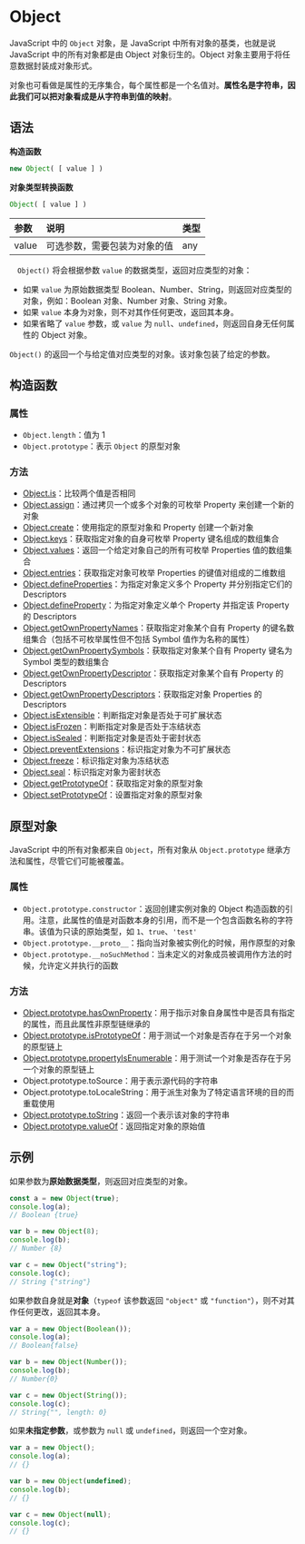 # Object

JavaScript 中的 `Object` 对象，是 JavaScript 中所有对象的基类，也就是说 JavaScript  中的所有对象都是由 Object 对象衍生的。Object 对象主要用于将任意数据封装成对象形式。

对象也可看做是属性的无序集合，每个属性都是一个名值对。**属性名是字符串，因此我们可以把对象看成是从字符串到值的映射**。

## 语法

**构造函数**

```js
new Object( [ value ] )
```

**对象类型转换函数**

```js
Object( [ value ] )
```

|  参数    | 说明         | 类型               |
| :------ | :------------- | :------------------- |
| value   | 可选参数，需要包装为对象的值 | any |

　`Object()` 将会根据参数 `value` 的数据类型，返回对应类型的对象：

- 如果 `value` 为原始数据类型 Boolean、Number、String，则返回对应类型的对象，例如：Boolean 对象、Number 对象、String 对象。
- 如果 `value` 本身为对象，则不对其作任何更改，返回其本身。
- 如果省略了 `value` 参数，或 `value` 为 `null`、`undefined`，则返回自身无任何属性的 Object 对象。

`Object()` 的返回一个与给定值对应类型的对象。该对象包装了给定的参数。

## 构造函数

### 属性

* `Object.length`：值为 1
* `Object.prototype`：表示 `Object` 的原型对象

### 方法

* [Object.is](properties-of-the-object-constructor/is.md)：比较两个值是否相同
* [Object.assign](properties-of-the-object-constructor/assign.md)：通过拷贝一个或多个对象的可枚举 Property 来创建一个新的对象
* [Object.create](properties-of-the-object-constructor/create.md)：使用指定的原型对象和 Property 创建一个新对象
* [Object.keys](properties-of-the-object-constructor/keys.md)：获取指定对象的自身可枚举 Property 键名组成的数组集合
* [Object.values](properties-of-the-object-constructor/values.md)：返回一个给定对象自己的所有可枚举 Properties 值的数组集合
* [Object.entries](properties-of-the-object-constructor/entries.md)：获取指定对象可枚举 Properties 的键值对组成的二维数组
* [Object.defineProperties](properties-of-the-object-constructor/defineProperties.md)：为指定对象定义多个 Property 并分别指定它们的 Descriptors
* [Object.defineProperty](properties-of-the-object-constructor/defineProperty.md)：为指定对象定义单个 Property 并指定该 Property 的 Descriptors
* [Object.getOwnPropertyNames](properties-of-the-object-constructor/getOwnPropertyNames.md)：获取指定对象某个自有 Property 的键名数组集合（包括不可枚举属性但不包括 Symbol 值作为名称的属性）
* [Object.getOwnPropertySymbols](properties-of-the-object-constructor/getOwnPropertySymbols.md)：获取指定对象某个自有 Property 键名为 Symbol 类型的数组集合
* [Object.getOwnPropertyDescriptor](properties-of-the-object-constructor/getOwnPropertyDescriptor.md)：获取指定对象某个自有 Property 的 Descriptors
* [Object.getOwnPropertyDescriptors](properties-of-the-object-constructor/getOwnPropertyDescriptors.md)：获取指定对象 Properties 的 Descriptors
* [Object.isExtensible](properties-of-the-object-constructor/isExtensible.md)：判断指定对象是否处于可扩展状态
* [Object.isFrozen](properties-of-the-object-constructor/isFrozen.md)：判断指定对象是否处于冻结状态
* [Object.isSealed](properties-of-the-object-constructor/isSealed.md)：判断指定对象是否处于密封状态
* [Object.preventExtensions](properties-of-the-object-constructor/preventExtensions.md)：标识指定对象为不可扩展状态
* [Object.freeze](properties-of-the-object-constructor/freeze.md)：标识指定对象为冻结状态
* [Object.seal](properties-of-the-object-constructor/seal.md)：标识指定对象为密封状态
* [Object.getPrototypeOf](properties-of-the-object-constructor/getPrototypeOf.md)：获取指定对象的原型对象
* [Object.setPrototypeOf](properties-of-the-object-constructor/setPrototypeOf.md)：设置指定对象的原型对象

## 原型对象

JavaScript 中的所有对象都来自 `Object`，所有对象从 `Object.prototype` 继承方法和属性，尽管它们可能被覆盖。

### 属性

* `Object.prototype.constructor`：返回创建实例对象的 Object 构造函数的引用。注意，此属性的值是对函数本身的引用，而不是一个包含函数名称的字符串。该值为只读的原始类型，如 `1`、`true`、`'test'`
* `Object.prototype.__proto__`：指向当对象被实例化的时候，用作原型的对象
* `Object.prototype.__noSuchMethod`：当未定义的对象成员被调用作方法的时候，允许定义并执行的函数

### 方法

* [Object.prototype.hasOwnProperty](properties-of-the-object-prototype-object/hasOwnProperty.md)：用于指示对象自身属性中是否具有指定的属性，而且此属性非原型链继承的
* [Object.prototype.isPrototypeOf](properties-of-the-object-prototype-object/isPrototypeOf.md)：用于测试一个对象是否存在于另一个对象的原型链上
* [Object.prototype.propertyIsEnumerable](properties-of-the-object-prototype-object/propertyIsEnumerable.md)：用于测试一个对象是否存在于另一个对象的原型链上
* Object.prototype.toSource：用于表示源代码的字符串
* Object.prototype.toLocaleString：用于派生对象为了特定语言环境的目的而重载使用
* [Object.prototype.toString](properties-of-the-object-prototype-object/toString.md)：返回一个表示该对象的字符串
* [Object.prototype.valueOf](properties-of-the-object-prototype-object/valueOf.md)：返回指定对象的原始值

## 示例

如果参数为**原始数据类型**，则返回对应类型的对象。

```js
const a = new Object(true);
console.log(a);
// Boolean {true}

var b = new Object(8);
console.log(b);
// Number {8}

var c = new Object("string");
console.log(c);
// String {"string"}
```

如果参数自身就是**对象**（`typeof` 该参数返回 `"object"` 或 `"function"`），则不对其作任何更改，返回其本身。

```js
var a = new Object(Boolean());
console.log(a);
// Boolean{false}

var b = new Object(Number());
console.log(b);
// Number{0}

var c = new Object(String());
console.log(c);
// String{"", length: 0}
```

如果**未指定参数**，或参数为 `null` 或 `undefined`，则返回一个空对象。

```js
var a = new Object();
console.log(a);
// {}

var b = new Object(undefined);
console.log(b);
// {}

var c = new Object(null);
console.log(c);
// {}
```

